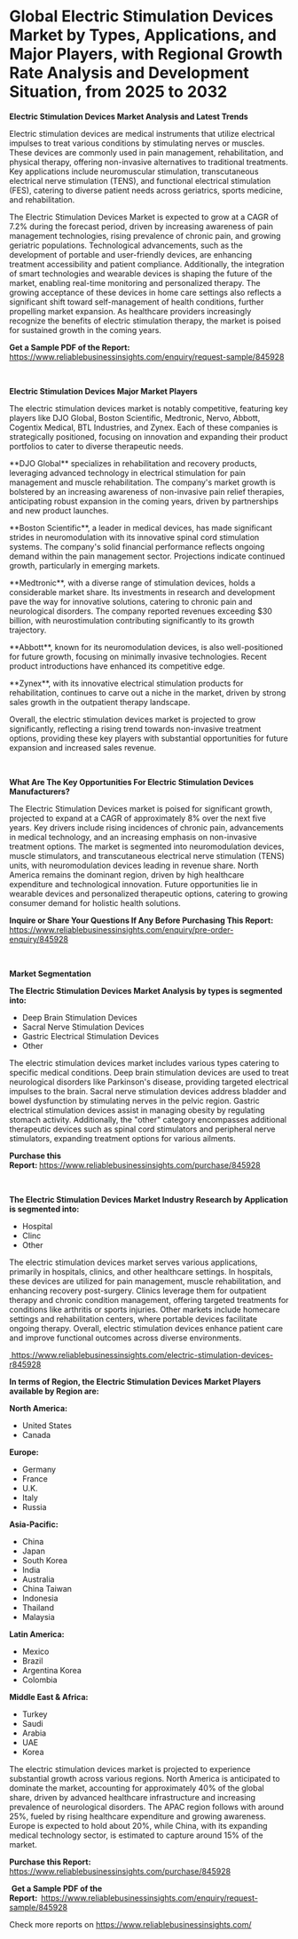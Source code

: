<p><h1>Global Electric Stimulation Devices Market by Types, Applications, and Major Players, with Regional Growth Rate Analysis and Development Situation, from 2025 to 2032</h1></p><p><strong>Electric Stimulation Devices Market Analysis and Latest Trends</strong></p>
<p><p>Electric stimulation devices are medical instruments that utilize electrical impulses to treat various conditions by stimulating nerves or muscles. These devices are commonly used in pain management, rehabilitation, and physical therapy, offering non-invasive alternatives to traditional treatments. Key applications include neuromuscular stimulation, transcutaneous electrical nerve stimulation (TENS), and functional electrical stimulation (FES), catering to diverse patient needs across geriatrics, sports medicine, and rehabilitation.</p><p>The Electric Stimulation Devices Market is expected to grow at a CAGR of 7.2% during the forecast period, driven by increasing awareness of pain management technologies, rising prevalence of chronic pain, and growing geriatric populations. Technological advancements, such as the development of portable and user-friendly devices, are enhancing treatment accessibility and patient compliance. Additionally, the integration of smart technologies and wearable devices is shaping the future of the market, enabling real-time monitoring and personalized therapy. The growing acceptance of these devices in home care settings also reflects a significant shift toward self-management of health conditions, further propelling market expansion. As healthcare providers increasingly recognize the benefits of electric stimulation therapy, the market is poised for sustained growth in the coming years.</p></p>
<p><strong>Get a Sample PDF of the Report:&nbsp;</strong> <a href="https://www.reliablebusinessinsights.com/enquiry/request-sample/845928?utm_campaign=2278&utm_medium=2&utm_source=Github&utm_content=ia&utm_term=04032025&utm_id=electric-stimulation-devices">https://www.reliablebusinessinsights.com/enquiry/request-sample/845928</a></p>
<p>&nbsp;</p>
<p><strong>Electric Stimulation Devices Major Market Players</strong></p>
<p><p>The electric stimulation devices market is notably competitive, featuring key players like DJO Global, Boston Scientific, Medtronic, Nervo, Abbott, Cogentix Medical, BTL Industries, and Zynex. Each of these companies is strategically positioned, focusing on innovation and expanding their product portfolios to cater to diverse therapeutic needs.</p><p>**DJO Global** specializes in rehabilitation and recovery products, leveraging advanced technology in electrical stimulation for pain management and muscle rehabilitation. The company's market growth is bolstered by an increasing awareness of non-invasive pain relief therapies, anticipating robust expansion in the coming years, driven by partnerships and new product launches.</p><p>**Boston Scientific**, a leader in medical devices, has made significant strides in neuromodulation with its innovative spinal cord stimulation systems. The company's solid financial performance reflects ongoing demand within the pain management sector. Projections indicate continued growth, particularly in emerging markets.</p><p>**Medtronic**, with a diverse range of stimulation devices, holds a considerable market share. Its investments in research and development pave the way for innovative solutions, catering to chronic pain and neurological disorders. The company reported revenues exceeding $30 billion, with neurostimulation contributing significantly to its growth trajectory.</p><p>**Abbott**, known for its neuromodulation devices, is also well-positioned for future growth, focusing on minimally invasive technologies. Recent product introductions have enhanced its competitive edge. </p><p>**Zynex**, with its innovative electrical stimulation products for rehabilitation, continues to carve out a niche in the market, driven by strong sales growth in the outpatient therapy landscape.</p><p>Overall, the electric stimulation devices market is projected to grow significantly, reflecting a rising trend towards non-invasive treatment options, providing these key players with substantial opportunities for future expansion and increased sales revenue.</p></p>
<p>&nbsp;</p>
<p><strong>What Are The Key Opportunities For Electric Stimulation Devices Manufacturers?</strong></p>
<p><p>The Electric Stimulation Devices market is poised for significant growth, projected to expand at a CAGR of approximately 8% over the next five years. Key drivers include rising incidences of chronic pain, advancements in medical technology, and an increasing emphasis on non-invasive treatment options. The market is segmented into neuromodulation devices, muscle stimulators, and transcutaneous electrical nerve stimulation (TENS) units, with neuromodulation devices leading in revenue share. North America remains the dominant region, driven by high healthcare expenditure and technological innovation. Future opportunities lie in wearable devices and personalized therapeutic options, catering to growing consumer demand for holistic health solutions.</p></p>
<p><strong>Inquire or Share Your Questions If Any Before Purchasing This Report:</strong> <a href="https://www.reliablebusinessinsights.com/enquiry/pre-order-enquiry/845928?utm_campaign=2278&utm_medium=2&utm_source=Github&utm_content=ia&utm_term=04032025&utm_id=electric-stimulation-devices">https://www.reliablebusinessinsights.com/enquiry/pre-order-enquiry/845928</a></p>
<p>&nbsp;</p>
<p><strong>Market Segmentation</strong></p>
<p><strong>The Electric Stimulation Devices Market Analysis by types is segmented into:</strong></p>
<p><ul><li>Deep Brain Stimulation Devices</li><li>Sacral Nerve Stimulation Devices</li><li>Gastric Electrical Stimulation Devices</li><li>Other</li></ul></p>
<p><p>The electric stimulation devices market includes various types catering to specific medical conditions. Deep brain stimulation devices are used to treat neurological disorders like Parkinson's disease, providing targeted electrical impulses to the brain. Sacral nerve stimulation devices address bladder and bowel dysfunction by stimulating nerves in the pelvic region. Gastric electrical stimulation devices assist in managing obesity by regulating stomach activity. Additionally, the "other" category encompasses additional therapeutic devices such as spinal cord stimulators and peripheral nerve stimulators, expanding treatment options for various ailments.</p></p>
<p><strong>Purchase this Report:&nbsp;</strong><a href="https://www.reliablebusinessinsights.com/purchase/845928?utm_campaign=2278&utm_medium=2&utm_source=Github&utm_content=ia&utm_term=04032025&utm_id=electric-stimulation-devices">https://www.reliablebusinessinsights.com/purchase/845928</a></p>
<p>&nbsp;</p>
<p><strong>The Electric Stimulation Devices Market Industry Research by Application is segmented into:</strong></p>
<p><ul><li>Hospital</li><li>Clinc</li><li>Other</li></ul></p>
<p><p>The electric stimulation devices market serves various applications, primarily in hospitals, clinics, and other healthcare settings. In hospitals, these devices are utilized for pain management, muscle rehabilitation, and enhancing recovery post-surgery. Clinics leverage them for outpatient therapy and chronic condition management, offering targeted treatments for conditions like arthritis or sports injuries. Other markets include homecare settings and rehabilitation centers, where portable devices facilitate ongoing therapy. Overall, electric stimulation devices enhance patient care and improve functional outcomes across diverse environments.</p></p>
<p><a href="https://www.reliablebusinessinsights.com/electric-stimulation-devices-r845928?utm_campaign=2278&utm_medium=2&utm_source=Github&utm_content=ia&utm_term=04032025&utm_id=electric-stimulation-devices">&nbsp;https://www.reliablebusinessinsights.com/electric-stimulation-devices-r845928</a></p>
<p><strong>In terms of Region, the Electric Stimulation Devices Market Players available by Region are:</strong></p>
<p>
    <p> <strong> North America: </strong>
        <ul>
            <li>United States</li>
            <li>Canada</li>
        </ul>
        </p> 
    <p> <strong> Europe: </strong>
        <ul>
            <li>Germany</li>
            <li>France</li>
            <li>U.K.</li>
            <li>Italy</li>
            <li>Russia</li>
        </ul>
        </p> 
    <p> <strong> Asia-Pacific: </strong>
        <ul>
            <li>China</li>
            <li>Japan</li>
            <li>South Korea</li>
            <li>India</li>
            <li>Australia</li>
            <li>China Taiwan</li>
            <li>Indonesia</li>
            <li>Thailand</li>
            <li>Malaysia</li>
        </ul>
        </p> 
    <p> <strong> Latin America: </strong>
        <ul>
            <li>Mexico</li>
            <li>Brazil</li>
            <li>Argentina Korea</li>
            <li>Colombia</li>
        </ul>
        </p> 
    <p> <strong> Middle East & Africa: </strong>
        <ul>
            <li>Turkey</li>
            <li>Saudi</li>
            <li>Arabia</li>
            <li>UAE</li>
            <li>Korea</li>
        </ul>
    </p>
    </p>
<p><p>The electric stimulation devices market is projected to experience substantial growth across various regions. North America is anticipated to dominate the market, accounting for approximately 40% of the global share, driven by advanced healthcare infrastructure and increasing prevalence of neurological disorders. The APAC region follows with around 25%, fueled by rising healthcare expenditure and growing awareness. Europe is expected to hold about 20%, while China, with its expanding medical technology sector, is estimated to capture around 15% of the market.</p></p>
<p><strong>Purchase this Report: </strong><a href="https://www.reliablebusinessinsights.com/purchase/845928?utm_campaign=2278&utm_medium=2&utm_source=Github&utm_content=ia&utm_term=04032025&utm_id=electric-stimulation-devices">https://www.reliablebusinessinsights.com/purchase/845928</a></p>
<p>&nbsp;<strong>Get a Sample PDF of the Report:&nbsp;&nbsp;</strong><a href="https://www.reliablebusinessinsights.com/enquiry/request-sample/845928?utm_campaign=2278&utm_medium=2&utm_source=Github&utm_content=ia&utm_term=04032025&utm_id=electric-stimulation-devices">https://www.reliablebusinessinsights.com/enquiry/request-sample/845928</a></p>
<p><strong></strong></p>
<p>Check more reports on <a href="https://www.reliablebusinessinsights.com/?utm_campaign=2278&utm_medium=2&utm_source=Github&utm_content=ia&utm_term=04032025&utm_id=electric-stimulation-devices">https://www.reliablebusinessinsights.com/</a></p>